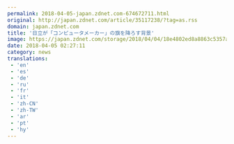 ```yaml
---
permalink: 2018-04-05-japan.zdnet.com-674672711.html
original: http://japan.zdnet.com/article/35117238/?tag=as.rss
domain: japan.zdnet.com
title: '日立が「コンピュータメーカー」の旗を降ろす背景'
image: https://japan.zdnet.com/storage/2018/04/04/18e4802ed8a8863c5357a1864c7902dc/lg_case-study04.png
date: 2018-04-05 02:27:11
category: news
translations: 
 - 'en'
 - 'es'
 - 'de'
 - 'ru'
 - 'fr'
 - 'it'
 - 'zh-CN'
 - 'zh-TW'
 - 'ar'
 - 'pt'
 - 'hy'
---
```


